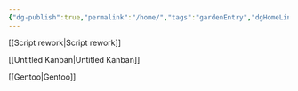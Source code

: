 ```yaml
---
{"dg-publish":true,"permalink":"/home/","tags":"gardenEntry","dgHomeLink":true,"dgPassFrontmatter":false}
---
```



[[Script rework|Script rework]]

[[Untitled Kanban|Untitled Kanban]]

[[Gentoo|Gentoo]]